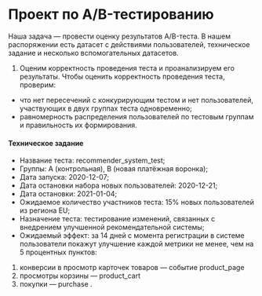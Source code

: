 # Проект по А/B-тестированию

Наша задача — провести оценку результатов A/B-теста. В нашем распоряжении есть датасет с действиями пользователей, техническое задание и несколько вспомогательных датасетов.

1) Оценим корректность проведения теста и проанализируем его результаты. Чтобы оценить корректность проведения теста, проверим:
- что нет пересечений с конкурирующим тестом и нет пользователей, участвующих в двух группах теста одновременно;
- равномерность распределения пользователей по тестовым группам и правильность их формирования.

#### Техническое задание
- Название теста: recommender_system_test;
- Группы: А (контрольная), B (новая платёжная воронка);
- Дата запуска: 2020-12-07;
- Дата остановки набора новых пользователей: 2020-12-21;
- Дата остановки: 2021-01-04;
- Ожидаемое количество участников теста: 15% новых пользователей из региона EU;
- Назначение теста: тестирование изменений, связанных с внедрением улучшенной рекомендательной системы;
- Ожидаемый эффект: за 14 дней с момента регистрации в системе пользователи покажут улучшение каждой метрики не менее, чем на 5 процентных пунктов:
1) конверсии в просмотр карточек товаров — событие product_page 
2) просмотры корзины — product_cart
3) покупки — purchase .
